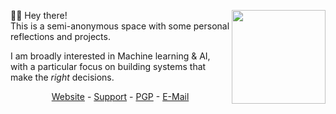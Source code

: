 <a href="https://github.com/sponsors/DrWhiteNoise/"><img align="right" height="150px" src="https://github-readme-stats.vercel.app/api?username=DrWhiteNoise&hide_rank=true&include_all_commits=true&count_private=true&show_icons=true&custom_title=GitHub%20Stats&theme=dark&line_height =50&title_color=58a6ff&icon_color=58a6ff&text_color=58a6ff&bg_color=0D1117&hide_border=true"/></a>

🙋‍♂️ Hey there!  
This is a semi-anonymous space with some personal reflections and projects.  

I am broadly interested in Machine learning & AI, with a particular focus on building systems that make the *right* decisions. 

<p align=center><a href="https://whitenoise.dev">Website</a> - <a href="https://whitenoise.dev/support">Support</a> - <a href="https://whitenoise.dev/wnd.asc">PGP</a> - <a href="mailto:random@whitenoise.dev">E-Mail</a></p>
